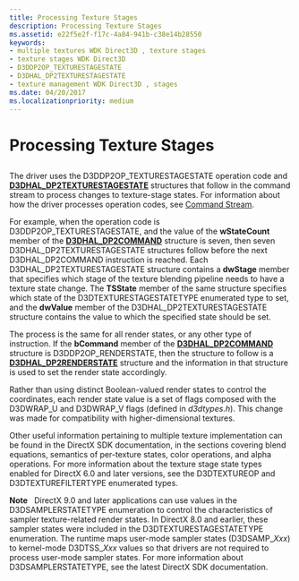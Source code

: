 ```yaml
---
title: Processing Texture Stages
description: Processing Texture Stages
ms.assetid: e22f5e2f-f17c-4a84-941b-c38e14b28550
keywords:
- multiple textures WDK Direct3D , texture stages
- texture stages WDK Direct3D
- D3DDP2OP_TEXTURESTAGESTATE
- D3DHAL_DP2TEXTURESTAGESTATE
- texture management WDK Direct3D , stages
ms.date: 04/20/2017
ms.localizationpriority: medium
---
```


# Processing Texture Stages


## <span id="ddk_processing_texture_stages_gg"></span><span id="DDK_PROCESSING_TEXTURE_STAGES_GG"></span>


The driver uses the D3DDP2OP\_TEXTURESTAGESTATE operation code and [**D3DHAL\_DP2TEXTURESTAGESTATE**](https://msdn.microsoft.com/library/windows/hardware/ff545878) structures that follow in the command stream to process changes to texture-stage states. For information about how the driver processes operation codes, see [Command Stream](command-stream.md).

For example, when the operation code is D3DDP2OP\_TEXTURESTAGESTATE, and the value of the **wStateCount** member of the [**D3DHAL\_DP2COMMAND**](https://msdn.microsoft.com/library/windows/hardware/ff545454) structure is seven, then seven D3DHAL\_DP2TEXTURESTAGESTATE structures follow before the next D3DHAL\_DP2COMMAND instruction is reached. Each D3DHAL\_DP2TEXTURESTAGESTATE structure contains a **dwStage** member that specifies which stage of the texture blending pipeline needs to have a texture state change. The **TSState** member of the same structure specifies which state of the D3DTEXTURESTAGESTATETYPE enumerated type to set, and the **dwValue** member of the D3DHAL\_DP2TEXTURESTAGESTATE structure contains the value to which the specified state should be set.

The process is the same for all render states, or any other type of instruction. If the **bCommand** member of the [**D3DHAL\_DP2COMMAND**](https://msdn.microsoft.com/library/windows/hardware/ff545454) structure is D3DDP2OP\_RENDERSTATE, then the structure to follow is a [**D3DHAL\_DP2RENDERSTATE**](https://msdn.microsoft.com/library/windows/hardware/ff545705) structure and the information in that structure is used to set the render state accordingly.

Rather than using distinct Boolean-valued render states to control the coordinates, each render state value is a set of flags composed with the D3DWRAP\_U and D3DWRAP\_V flags (defined in *d3dtypes.h*). This change was made for compatibility with higher-dimensional textures.

Other useful information pertaining to multiple texture implementation can be found in the DirectX SDK documentation, in the sections covering blend equations, semantics of per-texture states, color operations, and alpha operations. For more information about the texture stage state types enabled for DirectX 6.0 and later versions, see the D3DTEXTUREOP and D3DTEXTUREFILTERTYPE enumerated types.

**Note**   DirectX 9.0 and later applications can use values in the D3DSAMPLERSTATETYPE enumeration to control the characteristics of sampler texture-related render states. In DirectX 8.0 and earlier, these sampler states were included in the D3DTEXTURESTAGESTATETYPE enumeration. The runtime maps user-mode sampler states (D3DSAMP\_*Xxx*) to kernel-mode D3DTSS\_*Xxx* values so that drivers are not required to process user-mode sampler states. For more information about D3DSAMPLERSTATETYPE, see the latest DirectX SDK documentation.

 

 

 





